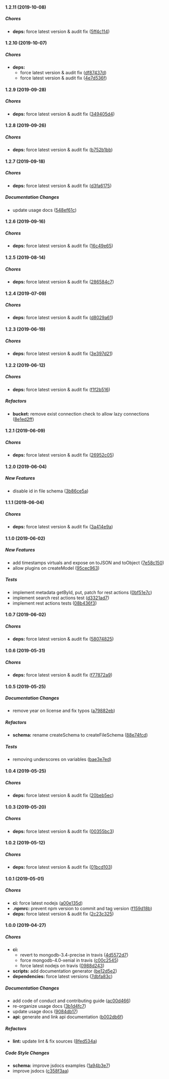 #### 1.2.11 (2019-10-08)

##### Chores

* **deps:**  force latest version & audit fix ([5ff4c114](https://github.com/lykmapipo/mongoose-gridfs/commit/5ff4c11489f298c3fd84df3e0e6b841bfe650289))

#### 1.2.10 (2019-10-07)

##### Chores

* **deps:**
  *  force latest version & audit fix ([df87437d](https://github.com/lykmapipo/mongoose-gridfs/commit/df87437d1f13a67a73cc51d2f74e9aa886ab9de6))
  *  force latest version & audit fix ([4e7d536f](https://github.com/lykmapipo/mongoose-gridfs/commit/4e7d536f155fcdd9dfa3a935ddef11481f4c889b))

#### 1.2.9 (2019-09-28)

##### Chores

* **deps:**  force latest version & audit fix ([349405d4](https://github.com/lykmapipo/mongoose-gridfs/commit/349405d476504166804d3305bd5099d3338017a8))

#### 1.2.8 (2019-09-26)

##### Chores

* **deps:**  force latest version & audit fix ([b752b1bb](https://github.com/lykmapipo/mongoose-gridfs/commit/b752b1bb1ff01c46cc2940a5c65ea55bb281699f))

#### 1.2.7 (2019-09-18)

##### Chores

* **deps:**  force latest version & audit fix ([d3fa6175](https://github.com/lykmapipo/mongoose-gridfs/commit/d3fa6175e5fbf270c7ed239307b1e915177c558d))

##### Documentation Changes

*  update usage docs ([548ef61c](https://github.com/lykmapipo/mongoose-gridfs/commit/548ef61ce6fad0bd2fd3524748cf8060903a8ab9))

#### 1.2.6 (2019-09-16)

##### Chores

* **deps:**  force latest version & audit fix ([16c49e65](https://github.com/lykmapipo/mongoose-gridfs/commit/16c49e658ec8ad4674b79801316acbcd3e6ad595))

#### 1.2.5 (2019-08-14)

##### Chores

* **deps:**  force latest version & audit fix ([286584c7](https://github.com/lykmapipo/mongoose-gridfs/commit/286584c78ce407b5c456a8e730400ee6f606dd77))

#### 1.2.4 (2019-07-09)

##### Chores

* **deps:**  force latest version & audit fix ([d8029a61](https://github.com/lykmapipo/mongoose-gridfs/commit/d8029a610fa496a55c3f6ec3fbf3d5021a56d4b5))

#### 1.2.3 (2019-06-19)

##### Chores

* **deps:**  force latest version & audit fix ([3e397d21](https://github.com/lykmapipo/mongoose-gridfs/commit/3e397d2162f65c75e4f159d1fd52e7ab982e5bae))

#### 1.2.2 (2019-06-12)

##### Chores

* **deps:**  force latest version & audit fix ([f1f2b516](https://github.com/lykmapipo/mongoose-gridfs/commit/f1f2b51654a6333d4b24ef4e96b1a36fd7203ebd))

##### Refactors

* **bucket:**  remove exist connection check to allow lazy connections ([8e1ed2ff](https://github.com/lykmapipo/mongoose-gridfs/commit/8e1ed2ffee5e10041de6a2d4dd12430626174556))

#### 1.2.1 (2019-06-09)

##### Chores

* **deps:**  force latest version & audit fix ([26952c05](https://github.com/lykmapipo/mongoose-gridfs/commit/26952c058d74c481e216f825beaf562b2f19d909))

#### 1.2.0 (2019-06-04)

##### New Features

*  disable id in file schema ([3b86ce5a](https://github.com/lykmapipo/mongoose-gridfs/commit/3b86ce5a95aaca58865fa5cc2d6ba0b834d96e8f))

#### 1.1.1 (2019-06-04)

##### Chores

* **deps:**  force latest version & audit fix ([3a414e9a](https://github.com/lykmapipo/mongoose-gridfs/commit/3a414e9a65f1082a7959b16c3063df45cd542b33))

#### 1.1.0 (2019-06-02)

##### New Features

*  add timestamps virtuals and expose on toJSON and toObject ([7e58c150](https://github.com/lykmapipo/mongoose-gridfs/commit/7e58c150d8b3f26304978e7ec6c6b0a4568fec04))
*  allow plugins on createModel ([95cec963](https://github.com/lykmapipo/mongoose-gridfs/commit/95cec96351c750163b5afaeee59b3b9799270a70))

##### Tests

*  implement metadata getById, put, patch for rest actions ([0bf51e7c](https://github.com/lykmapipo/mongoose-gridfs/commit/0bf51e7c43c387fd4f832a7bfca294345000125d))
*  implement search rest actions test ([d3321ad7](https://github.com/lykmapipo/mongoose-gridfs/commit/d3321ad7af5c204fb879563a6347fbe4c4c9b7bd))
*  implement rest actions tests ([08b436f3](https://github.com/lykmapipo/mongoose-gridfs/commit/08b436f3296048723409a288ac49b0292f5c03b1))

#### 1.0.7 (2019-06-02)

##### Chores

* **deps:**  force latest version & audit fix ([58074825](https://github.com/lykmapipo/mongoose-gridfs/commit/58074825f768e85906dbaa8c26e2c9c0cdcd4b15))

#### 1.0.6 (2019-05-31)

##### Chores

* **deps:**  force latest version & audit fix ([f77872a9](https://github.com/lykmapipo/mongoose-gridfs/commit/f77872a99fbc3986f694f9e560f7e33d14c7f547))

#### 1.0.5 (2019-05-25)

##### Documentation Changes

*  remove year on license and fix typos ([a79882eb](https://github.com/lykmapipo/mongoose-gridfs/commit/a79882ebd9809629ce7510bd1e02171d142b9b32))

##### Refactors

* **schema:**  rename createSchema to createFileSchema ([88e74fcd](https://github.com/lykmapipo/mongoose-gridfs/commit/88e74fcd741e68dbcc22467d4b8c0a5a944ec0ac))

##### Tests

*  removing underscores on variables ([bae3e7ed](https://github.com/lykmapipo/mongoose-gridfs/commit/bae3e7ed188522da1d8ce2931a08686c0ea1b444))

#### 1.0.4 (2019-05-25)

##### Chores

* **deps:**  force latest version & audit fix ([20beb5ec](https://github.com/lykmapipo/mongoose-gridfs/commit/20beb5eca58ac09223f967d6bdbf721eb1cadcfe))

#### 1.0.3 (2019-05-20)

##### Chores

* **deps:**  force latest version & audit fix ([00355bc3](https://github.com/lykmapipo/mongoose-gridfs/commit/00355bc3bcf6e981d41f55b8e41717e5a9809885))

#### 1.0.2 (2019-05-12)

##### Chores

* **deps:**  force latest version & audit fix ([01bcd103](https://github.com/lykmapipo/mongoose-gridfs/commit/01bcd103911b6e124a6c4c82b258f1e91daf1a83))

#### 1.0.1 (2019-05-01)

##### Chores

* **ci:**  force latest nodejs ([a00e135d](https://github.com/lykmapipo/mongoose-gridfs/commit/a00e135dda16c519e45733111bd60adbad0d5a5c))
* **.npmrc:**  prevent npm version to commit and tag version ([f159d18b](https://github.com/lykmapipo/mongoose-gridfs/commit/f159d18b22b65eabae784a26b6301a42d99c519b))
* **deps:**  force latest version & audit fix ([2c23c325](https://github.com/lykmapipo/mongoose-gridfs/commit/2c23c3253bf04a42e41c5b5c8d9ee290862b44c8))

#### 1.0.0 (2019-04-27)

##### Chores

* **ci:**
  *  revert to mongodb-3.4-precise in travis ([4d5572d7](https://github.com/lykmapipo/mongoose-gridfs/commit/4d5572d7586da6c0ebc311de6491bb76efc13627))
  *  force mongodb-4.0-xenial in travis ([c00c2545](https://github.com/lykmapipo/mongoose-gridfs/commit/c00c254531412f3486c1dd04bef1a12f82bc51ee))
  *  force latest nodejs on travis ([0988d243](https://github.com/lykmapipo/mongoose-gridfs/commit/0988d2436feaaf20ed58219a4a53cfbcaf3fd918))
* **scripts:**  add documentation generator ([be12d5e2](https://github.com/lykmapipo/mongoose-gridfs/commit/be12d5e2ea0e7dd38e1b1389c9aae3a74e7a2b8d))
* **dependencies:**  force latest versions ([7dbfa83c](https://github.com/lykmapipo/mongoose-gridfs/commit/7dbfa83cfbbb68f5f43281ec97e4e8b573dedbb3))

##### Documentation Changes

*  add code of conduct and contributing guide ([ac00d466](https://github.com/lykmapipo/mongoose-gridfs/commit/ac00d466d22bed6a1b2d491472c7e047363f509f))
*  re-organize usage docs ([3b1d4fc7](https://github.com/lykmapipo/mongoose-gridfs/commit/3b1d4fc769048699161f68fe7222a1baccd8acc8))
*  update usage docs ([9084db17](https://github.com/lykmapipo/mongoose-gridfs/commit/9084db17fd2908f2f9420d79c7f47a8cf8200938))
* **api:**  generate and link api documentation ([b002db6f](https://github.com/lykmapipo/mongoose-gridfs/commit/b002db6f1042501aab599c4e0564bb486cb39879))

##### Refactors

* **lint:**  update lint & fix sources ([8fed534a](https://github.com/lykmapipo/mongoose-gridfs/commit/8fed534a8b5ede1f3b9e4c8c99ee9049a613b63a))

##### Code Style Changes

* **schema:**  improve jsdocs examples ([1a94b3e7](https://github.com/lykmapipo/mongoose-gridfs/commit/1a94b3e7dd7b2ab373513cd019c490273f3f4414))
*  improve jsdocs ([c358f3aa](https://github.com/lykmapipo/mongoose-gridfs/commit/c358f3aa5dc6e34d95e7f5e2d6ef4030286e2ac3))

